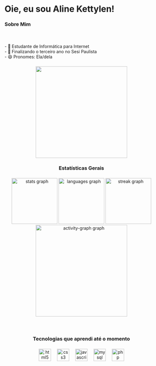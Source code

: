 <h1 align="left">Oie, eu sou Aline Kettylen!</h1>

###

<h3 align="left">Sobre Mim</h3>

###

<br clear="both">

<p align="left">- 🌱 Estudante de Informática para Internet<br>- 👯 Finalizando o terceiro ano no Sesi Paulista <br>- 😄 Pronomes: Ela/dela</p>

###

<div align="center">
  <img height="300" src="https://s4.ezgif.com/tmp/ezgif-4-6e41942529.gif"  />
</div>

###

<h3 align="center">Estatísticas Gerais</h3>

###

<div align="center">
  <img src="https://github-readme-stats.vercel.app/api?username=LittleStaar&hide_title=false&hide_rank=true&show_icons=true&include_all_commits=true&count_private=true&disable_animations=false&theme=synthwave&locale=pt-br&hide_border=false&order=1" height="150" alt="stats graph"  />
  <img src="https://github-readme-stats.vercel.app/api/top-langs?username=LittleStaar&locale=pt-br&hide_title=false&layout=compact&card_width=320&langs_count=5&theme=synthwave&hide_border=false&order=2" height="150" alt="languages graph"  />
  <img src="https://streak-stats.demolab.com?user=LittleStaar&locale=pt-br&mode=weekly&theme=synthwave&hide_border=false&border_radius=5&date_format=j/n%5B/Y%5D&order=3" height="150" alt="streak graph"  />
  <img src="https://github-readme-activity-graph.vercel.app/graph?username=LittleStaar&radius=16&theme=synthwave-84&area=true&order=5&hide_border=false" height="300" alt="activity-graph graph"  />
</div>

###

<br clear="both">

<h3 align="center">Tecnologias que aprendi até o momento</h3>

###

<div align="center">
  <img src="https://cdn.jsdelivr.net/gh/devicons/devicon/icons/html5/html5-original.svg" height="40" alt="html5 logo"  />
  <img width="12" />
  <img src="https://cdn.jsdelivr.net/gh/devicons/devicon/icons/css3/css3-original.svg" height="40" alt="css3 logo"  />
  <img width="12" />
  <img src="https://cdn.jsdelivr.net/gh/devicons/devicon/icons/javascript/javascript-original.svg" height="40" alt="javascript logo"  />
  <img width="12" />
  <img src="https://cdn.jsdelivr.net/gh/devicons/devicon/icons/mysql/mysql-original.svg" height="40" alt="mysql logo"  />
  <img width="12" />
  <img src="https://cdn.jsdelivr.net/gh/devicons/devicon/icons/php/php-original.svg" height="40" alt="php logo"  />
</div>

###
